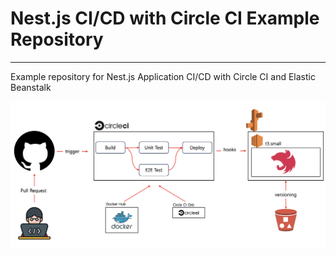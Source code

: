 # Nest.js CI/CD with Circle CI Example Repository

---

Example repository for Nest.js Application CI/CD with Circle CI and Elastic Beanstalk

![img](./img/1.png)
